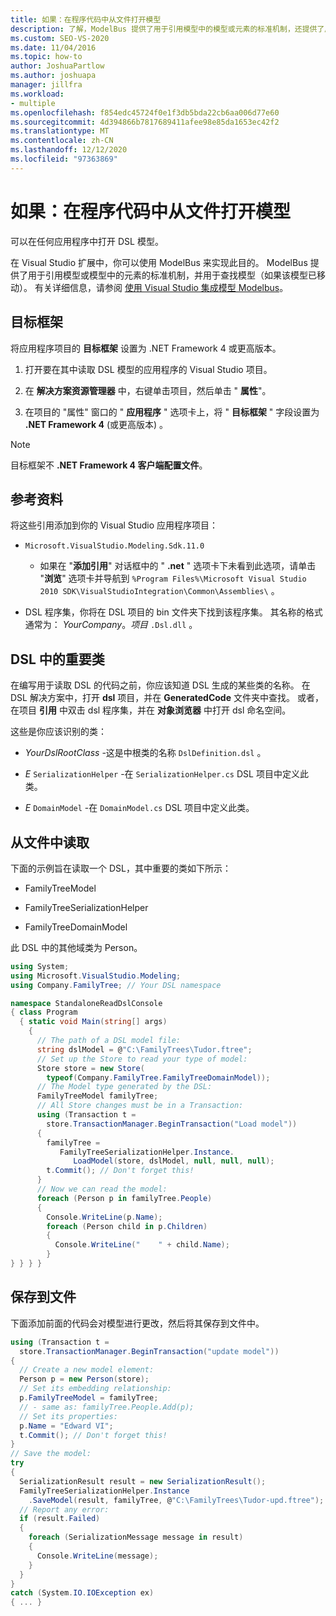 ```yaml
---
title: 如果：在程序代码中从文件打开模型
description: 了解，ModelBus 提供了用于引用模型中的模型或元素的标准机制，还提供了用于查找模型（如果该模型已移动）的标准机制。
ms.custom: SEO-VS-2020
ms.date: 11/04/2016
ms.topic: how-to
author: JoshuaPartlow
ms.author: joshuapa
manager: jillfra
ms.workload:
- multiple
ms.openlocfilehash: f854edc45724f0e1f3db5bda22cb6aa006d77e60
ms.sourcegitcommit: 4d394866b7817689411afee98e85da1653ec42f2
ms.translationtype: MT
ms.contentlocale: zh-CN
ms.lasthandoff: 12/12/2020
ms.locfileid: "97363869"
---
```

# <a name="how-to-open-a-model-from-file-in-program-code"></a>如果：在程序代码中从文件打开模型

可以在任何应用程序中打开 DSL 模型。

在 Visual Studio 扩展中，你可以使用 ModelBus 来实现此目的。 ModelBus 提供了用于引用模型或模型中的元素的标准机制，并用于查找模型（如果该模型已移动）。 有关详细信息，请参阅 [使用 Visual Studio 集成模型 Modelbus](../modeling/integrating-models-by-using-visual-studio-modelbus.md)。

## <a name="target-framework"></a>目标框架

将应用程序项目的 **目标框架** 设置为 .NET Framework 4 或更高版本。

1. 打开要在其中读取 DSL 模型的应用程序的 Visual Studio 项目。

2. 在 **解决方案资源管理器** 中，右键单击项目，然后单击 " **属性**"。

3. 在项目的 "属性" 窗口的 " **应用程序** " 选项卡上，将 " **目标框架** " 字段设置为 **.NET Framework 4** (或更高版本) 。

> [!NOTE]
> 目标框架不 **.NET Framework 4 客户端配置文件**。

## <a name="references"></a>参考资料

将这些引用添加到你的 Visual Studio 应用程序项目：

- `Microsoft.VisualStudio.Modeling.Sdk.11.0`

  - 如果在 "**添加引用**" 对话框中的 " **.net** " 选项卡下未看到此选项，请单击 "**浏览**" 选项卡并导航到 `%Program Files%\Microsoft Visual Studio 2010 SDK\VisualStudioIntegration\Common\Assemblies\` 。

- DSL 程序集，你将在 DSL 项目的 bin 文件夹下找到该程序集。 其名称的格式通常为： *YourCompany*。*项目* `.Dsl.dll` 。

## <a name="important-classes-in-the-dsl"></a>DSL 中的重要类

在编写用于读取 DSL 的代码之前，你应该知道 DSL 生成的某些类的名称。 在 DSL 解决方案中，打开 **dsl** 项目，并在 **GeneratedCode** 文件夹中查找。 或者，在项目 **引用** 中双击 dsl 程序集，并在 **对象浏览器** 中打开 dsl 命名空间。

这些是你应该识别的类：

- *YourDslRootClass* -这是中根类的名称 `DslDefinition.dsl` 。

- *E* `SerializationHelper` -在 `SerializationHelper.cs` DSL 项目中定义此类。

- *E* `DomainModel` -在 `DomainModel.cs` DSL 项目中定义此类。

## <a name="read-from-a-file"></a>从文件中读取

下面的示例旨在读取一个 DSL，其中重要的类如下所示：

- FamilyTreeModel

- FamilyTreeSerializationHelper

- FamilyTreeDomainModel

此 DSL 中的其他域类为 Person。

```csharp
using System;
using Microsoft.VisualStudio.Modeling;
using Company.FamilyTree; // Your DSL namespace

namespace StandaloneReadDslConsole
{ class Program
  { static void Main(string[] args)
    {
      // The path of a DSL model file:
      string dslModel = @"C:\FamilyTrees\Tudor.ftree";
      // Set up the Store to read your type of model:
      Store store = new Store(
        typeof(Company.FamilyTree.FamilyTreeDomainModel));
      // The Model type generated by the DSL:
      FamilyTreeModel familyTree;
      // All Store changes must be in a Transaction:
      using (Transaction t =
        store.TransactionManager.BeginTransaction("Load model"))
      {
        familyTree =
           FamilyTreeSerializationHelper.Instance.
              LoadModel(store, dslModel, null, null, null);
        t.Commit(); // Don't forget this!
      }
      // Now we can read the model:
      foreach (Person p in familyTree.People)
      {
        Console.WriteLine(p.Name);
        foreach (Person child in p.Children)
        {
          Console.WriteLine("    " + child.Name);
        }
} } } }
```

## <a name="save-to-a-file"></a>保存到文件

下面添加前面的代码会对模型进行更改，然后将其保存到文件中。

```csharp
using (Transaction t =
  store.TransactionManager.BeginTransaction("update model"))
{
  // Create a new model element:
  Person p = new Person(store);
  // Set its embedding relationship:
  p.FamilyTreeModel = familyTree;
  // - same as: familyTree.People.Add(p);
  // Set its properties:
  p.Name = "Edward VI";
  t.Commit(); // Don't forget this!
}
// Save the model:
try
{
  SerializationResult result = new SerializationResult();
  FamilyTreeSerializationHelper.Instance
    .SaveModel(result, familyTree, @"C:\FamilyTrees\Tudor-upd.ftree");
  // Report any error:
  if (result.Failed)
  {
    foreach (SerializationMessage message in result)
    {
      Console.WriteLine(message);
    }
  }
}
catch (System.IO.IOException ex)
{ ... }
```
